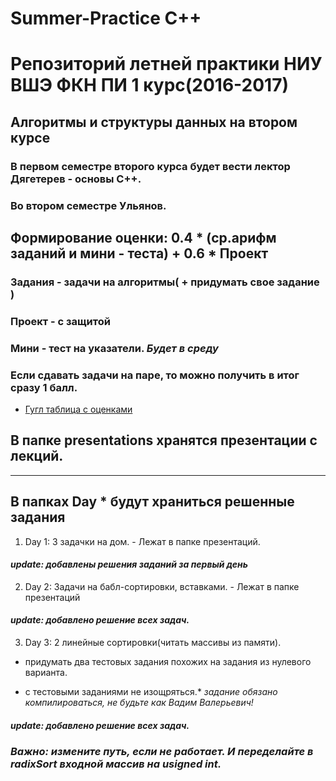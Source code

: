 # Summer-Practice C++
# Репозиторий летней практики НИУ ВШЭ ФКН ПИ 1 курс(2016-2017)
## Алгоритмы и структуры данных на втором курсе
### В первом семестре второго курса будет вести лектор Дягетерев - основы C++.
### Во втором семестре Ульянов.


## Формирование оценки: 0.4 * (ср.арифм заданий и мини - теста) + 0.6 * Проект
### Задания - задачи на алгоритмы( + придумать свое задание )
### Проект - с защитой
### Мини - тест на указатели. *Будет в среду*
### Если сдавать задачи на паре, то можно получить в итог сразу 1 балл.

* [Гугл таблица с оценками](https://docs.google.com/spreadsheets/d/1ctGx1DeqfFOcfBjvSwcZLXQKSHysuzkeSsoDleDM8-A/edit?usp=sharing)

## В папке presentations хранятся презентации с лекций.
________________________________________
## В папках Day * будут храниться решенные задания

1. Day 1:
3 задачки на дом. - Лежат в папке презентаций.
#### *update: добавлены решения заданий за первый день*
2. Day 2:
Задачи на бабл-сортировки, вставками. - Лежат в папке презентаций
#### *update: добавлено решение всех задач.*
3. Day 3:
2 линейные сортировки(читать массивы из памяти).
+ придумать два тестовых задания похожих на задания из нулевого варианта.
* с тестовыми заданиями не изощряться.*
*задание обязано компилироваться, не будьте как Вадим Валерьевич!*
#### *update: добавлено решение всех задач.*
### *Важно: измените путь, если не работает. И переделайте в radixSort входной массив на usigned int.*